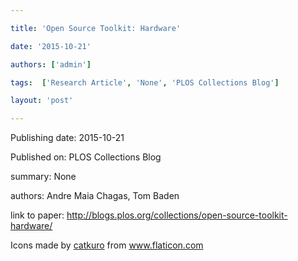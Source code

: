 ---
title: 'Open Source Toolkit: Hardware'
date: '2015-10-21'
authors: ['admin']
tags:  ['Research Article', 'None', 'PLOS Collections Blog']
layout: 'post'
---
Publishing date: 2015-10-21

Published on: PLOS Collections Blog

summary: None

authors: Andre Maia Chagas, Tom Baden

link to paper: http://blogs.plos.org/collections/open-source-toolkit-hardware/

Icons made by <a href="https://www.flaticon.com/free-icon/bookshelves_3576884" title="catkuro">catkuro</a> from <a href="https://www.flaticon.com/" title="Flaticon"> www.flaticon.com</a>